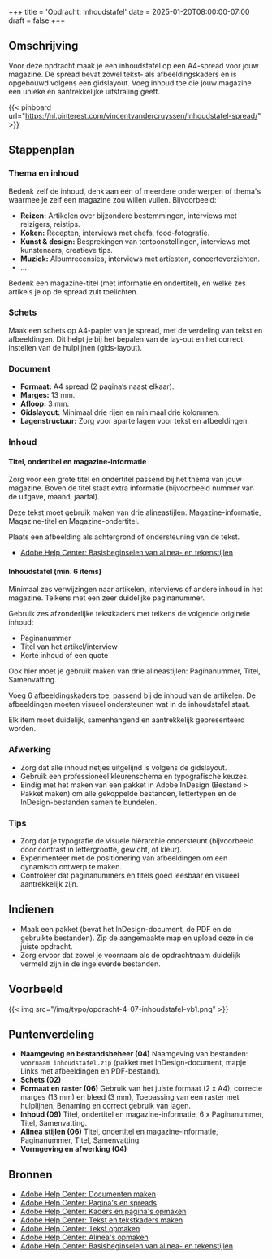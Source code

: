 +++
title = 'Opdracht: Inhoudstafel'
date = 2025-01-20T08:00:00-07:00
draft = false
+++

## Omschrijving

Voor deze opdracht maak je een inhoudstafel op een A4-spread voor jouw magazine. De spread bevat zowel tekst- als afbeeldingskaders en is opgebouwd volgens een gidslayout. Voeg inhoud toe die jouw magazine een unieke en aantrekkelijke uitstraling geeft.

{{< pinboard url="https://nl.pinterest.com/vincentvandercruyssen/inhoudstafel-spread/" >}}

## Stappenplan

### Thema en inhoud

Bedenk zelf de inhoud, denk aan één of meerdere onderwerpen of thema's waarmee je zelf een magazine zou willen vullen. Bijvoorbeeld: 

- **Reizen:** Artikelen over bijzondere bestemmingen, interviews met reizigers, reistips.
- **Koken:** Recepten, interviews met chefs, food-fotografie.
- **Kunst & design:** Besprekingen van tentoonstellingen, interviews met kunstenaars, creatieve tips.
- **Muziek:** Albumrecensies, interviews met artiesten, concertoverzichten.
- ...

Bedenk een magazine-titel (met informatie en ondertitel), en welke zes artikels je op de spread zult toelichten. 

### Schets

Maak een schets op A4-papier van je spread, met de verdeling van tekst en afbeeldingen. Dit helpt je bij het bepalen van de lay-out en het correct instellen van de hulplijnen (gids-layout). 

### Document

- **Formaat:** A4 spread (2 pagina’s naast elkaar).
- **Marges:** 13 mm.
- **Afloop:** 3 mm.
- **Gidslayout:** Minimaal drie rijen en minimaal drie kolommen.
- **Lagenstructuur:** Zorg voor aparte lagen voor tekst en afbeeldingen.

### Inhoud

#### Titel, ondertitel en magazine-informatie

Zorg voor een grote titel en ondertitel passend bij het thema van jouw magazine. Boven de titel staat extra informatie (bijvoorbeeld nummer van de uitgave, maand, jaartal).

Deze tekst moet gebruik maken van drie alineastijlen: Magazine-informatie, Magazine-titel en Magazine-ondertitel.

Plaats een afbeelding als achtergrond of ondersteuning van de tekst.

- [Adobe Help Center: Basisbeginselen van alinea- en tekenstijlen](https://helpx.adobe.com/be_nl/indesign/using/paragraph-character-styles.html)

#### Inhoudstafel (min. 6 items)

Minimaal zes verwijzingen naar artikelen, interviews of andere inhoud in het magazine. Telkens met een zeer duidelijke paginanummer. 

Gebruik zes afzonderlijke tekstkaders met telkens de volgende originele inhoud:
- Paginanummer
- Titel van het artikel/interview
- Korte inhoud of een quote

Ook hier moet je gebruik maken van drie alineastijlen: Paginanummer, Titel, Samenvatting.

Voeg 6 afbeeldingskaders toe, passend bij de inhoud van de artikelen. De afbeeldingen moeten visueel ondersteunen wat in de inhoudstafel staat.

Elk item moet duidelijk, samenhangend en aantrekkelijk gepresenteerd worden.

### Afwerking

- Zorg dat alle inhoud netjes uitgelijnd is volgens de gidslayout.
- Gebruik een professioneel kleurenschema en typografische keuzes.
- Eindig met het maken van een pakket in Adobe InDesign (Bestand > Pakket maken) om alle gekoppelde bestanden, lettertypen en de InDesign-bestanden samen te bundelen.

### Tips

- Zorg dat je typografie de visuele hiërarchie ondersteunt (bijvoorbeeld door contrast in lettergrootte, gewicht, of kleur).
- Experimenteer met de positionering van afbeeldingen om een dynamisch ontwerp te maken.
- Controleer dat paginanummers en titels goed leesbaar en visueel aantrekkelijk zijn.

## Indienen

- Maak een pakket (bevat het InDesign-document, de PDF en de gebruikte bestanden). Zip de aangemaakte map en upload deze in de juiste opdracht.  
- Zorg ervoor dat zowel je voornaam als de opdrachtnaam duidelijk vermeld zijn in de ingeleverde bestanden.

## Voorbeeld

{{< img src="/img/typo/opdracht-4-07-inhoudstafel-vb1.png" >}}

## Puntenverdeling

- **Naamgeving en bestandsbeheer (04)** Naamgeving van bestanden: `voornaam inhoudstafel.zip` (pakket met InDesign-document, mapje Links met afbeeldingen en PDF-bestand).
- **Schets (02)**
- **Formaat en raster (06)** Gebruik van het juiste formaat (2 x A4), correcte marges (13 mm) en bleed (3 mm), Toepassing van een raster met hulplijnen, Benaming en correct gebruik van lagen.
- **Inhoud (09)** Titel, ondertitel en magazine-informatie, 6 x Paginanummer, Titel, Samenvatting.
- **Alinea stijlen (06)** Titel, ondertitel en magazine-informatie, Paginanummer, Titel, Samenvatting.
- **Vormgeving en afwerking (04)**

## Bronnen

- [Adobe Help Center: Documenten maken](https://helpx.adobe.com/be_nl/indesign/using/create-documents.html)
- [Adobe Help Center: Pagina's en spreads](https://helpx.adobe.com/be_nl/indesign/using/pages-spreads.html)
- [Adobe Help Center: Kaders en pagina's opmaken](https://helpx.adobe.com/be_nl/indesign/using/laying-out-frames-pages.html)
- [Adobe Help Center: Tekst en tekstkaders maken](https://helpx.adobe.com/be_nl/indesign/using/creating-text-text-frames.html)
- [Adobe Help Center: Tekst opmaken](https://helpx.adobe.com/be_nl/indesign/using/formatting-text.html)
- [Adobe Help Center: Alinea's opmaken](https://helpx.adobe.com/be_nl/indesign/using/formatting-paragraphs.html)
- [Adobe Help Center: Basisbeginselen van alinea- en tekenstijlen](https://helpx.adobe.com/be_nl/indesign/using/paragraph-character-styles.html)
